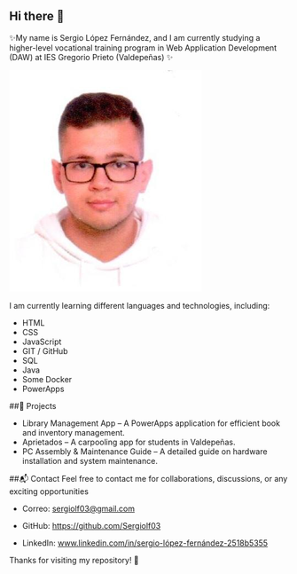 
## Hi there 👋
✨My name is Sergio López Fernández, and I am currently studying a higher-level vocational training program in Web Application Development (DAW) at IES Gregorio Prieto (Valdepeñas) ✨

![Imagen](fotoCV.png)


I am currently learning different languages and technologies, including:
- HTML
- CSS
- JavaScript
- GIT / GitHub
- SQL
- Java
- Some Docker
- PowerApps

  
##🚀 Projects

- Library Management App – A PowerApps application for efficient book and inventory management.
- Aprietados – A carpooling app for students in Valdepeñas.
- PC Assembly & Maintenance Guide – A detailed guide on hardware installation and system maintenance.

##📬 Contact
Feel free to contact me for collaborations, discussions, or any exciting opportunities

- Correo: sergiolf03@gmail.com

- GitHub: https://github.com/Sergiolf03

- LinkedIn: www.linkedin.com/in/sergio-lópez-fernández-2518b5355

Thanks for visiting my repository! 🚀
